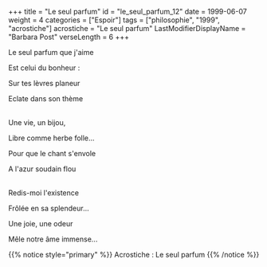 +++
title = "Le seul parfum"
id = "le_seul_parfum_12"
date = 1999-06-07
weight = 4
categories = ["Espoir"]
tags = ["philosophie", "1999", "acrostiche"]
acrostiche = "Le seul parfum"
LastModifierDisplayName = "Barbara Post"
verseLength = 6
+++

Le seul parfum que j'aime

Est celui du bonheur :

Sur tes lèvres planeur

Eclate dans son thème

 \
Une vie, un bijou,

Libre comme herbe folle...

Pour que le chant s'envole

A l'azur soudain flou

 \
Redis-moi l'existence

Frôlée en sa splendeur...

Une joie, une odeur

Mêle notre âme immense...

{{% notice style="primary" %}}
Acrostiche : Le seul parfum
{{% /notice %}}
